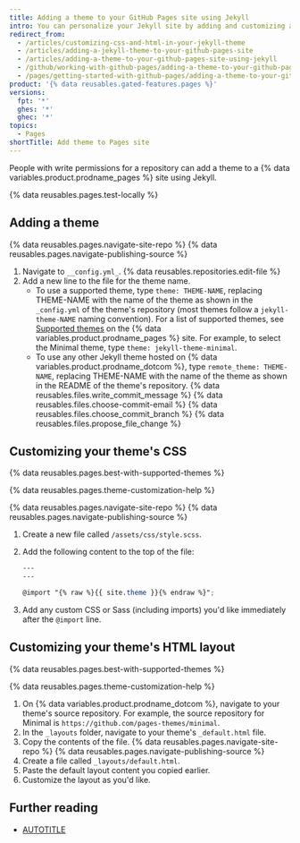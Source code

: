 ```yaml
---
title: Adding a theme to your GitHub Pages site using Jekyll
intro: You can personalize your Jekyll site by adding and customizing a theme.
redirect_from:
  - /articles/customizing-css-and-html-in-your-jekyll-theme
  - /articles/adding-a-jekyll-theme-to-your-github-pages-site
  - /articles/adding-a-theme-to-your-github-pages-site-using-jekyll
  - /github/working-with-github-pages/adding-a-theme-to-your-github-pages-site-using-jekyll
  - /pages/getting-started-with-github-pages/adding-a-theme-to-your-github-pages-site-with-the-theme-chooser
product: '{% data reusables.gated-features.pages %}'
versions:
  fpt: '*'
  ghes: '*'
  ghec: '*'
topics:
  - Pages
shortTitle: Add theme to Pages site
---
```


People with write permissions for a repository can add a theme to a {% data variables.product.prodname_pages %} site using Jekyll.

{% data reusables.pages.test-locally %}

## Adding a theme

{% data reusables.pages.navigate-site-repo %}
{% data reusables.pages.navigate-publishing-source %}
1. Navigate to `__config.yml_`.
{% data reusables.repositories.edit-file %}
1. Add a new line to the file for the theme name.
   * To use a supported theme, type `theme: THEME-NAME`, replacing THEME-NAME with the name of the theme as shown in the `_config.yml` of the theme's repository (most themes follow a `jekyll-theme-NAME` naming convention). For a list of supported themes, see [Supported themes](https://pages.github.com/themes/) on the {% data variables.product.prodname_pages %} site. For example, to select the Minimal theme, type `theme: jekyll-theme-minimal`.
   * To use any other Jekyll theme hosted on {% data variables.product.prodname_dotcom %}, type `remote_theme: THEME-NAME`, replacing THEME-NAME with the name of the theme as shown in the README of the theme's repository.
{% data reusables.files.write_commit_message %}
{% data reusables.files.choose-commit-email %}
{% data reusables.files.choose_commit_branch %}
{% data reusables.files.propose_file_change %}

## Customizing your theme's CSS

{% data reusables.pages.best-with-supported-themes %}

{% data reusables.pages.theme-customization-help %}

{% data reusables.pages.navigate-site-repo %}
{% data reusables.pages.navigate-publishing-source %}
1. Create a new file called `/assets/css/style.scss`.
1. Add the following content to the top of the file:

   ```scss
   ---
   ---

   @import "{% raw %}{{ site.theme }}{% endraw %}";
   ```

1. Add any custom CSS or Sass (including imports) you'd like immediately after the `@import` line.

## Customizing your theme's HTML layout

{% data reusables.pages.best-with-supported-themes %}

{% data reusables.pages.theme-customization-help %}

1. On {% data variables.product.prodname_dotcom %}, navigate to your theme's source repository. For example, the source repository for Minimal is `https://github.com/pages-themes/minimal`.
1. In the `_layouts` folder, navigate to your theme's `_default.html` file.
1. Copy the contents of the file.
{% data reusables.pages.navigate-site-repo %}
{% data reusables.pages.navigate-publishing-source %}
1. Create a file called `_layouts/default.html`.
1. Paste the default layout content you copied earlier.
1. Customize the layout as you'd like.

## Further reading

* [AUTOTITLE](/repositories/working-with-files/managing-files/creating-new-files)
